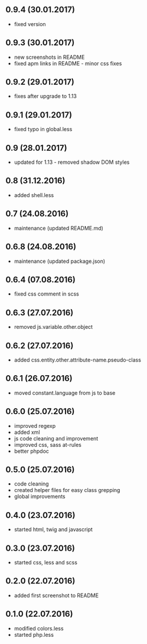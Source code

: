 ## 0.9.4 (30.01.2017)
* fixed version

## 0.9.3 (30.01.2017)
* new screenshots in README
* fixed apm links in README - minor css fixes

## 0.9.2 (29.01.2017)
* fixes after upgrade to 1.13

## 0.9.1 (29.01.2017)
* fixed typo in global.less

## 0.9 (28.01.2017)
* updated for 1.13 - removed shadow DOM styles

## 0.8 (31.12.2016)
* added shell.less

## 0.7 (24.08.2016)
* maintenance (updated README.md)

## 0.6.8 (24.08.2016)
* maintenance (updated package.json)

## 0.6.4 (07.08.2016)
* fixed css comment in scss

## 0.6.3 (27.07.2016)
* removed js.variable.other.object

## 0.6.2 (27.07.2016)
* added css.entity.other.attribute-name.pseudo-class

## 0.6.1 (26.07.2016)
* moved constant.language from js to base

## 0.6.0 (25.07.2016)
* improved regexp
* added xml
* js code cleaning and improvement
* improved css, sass  at-rules
* better phpdoc

## 0.5.0 (25.07.2016)
* code cleaning
* created helper files for easy class grepping
* global improvements

## 0.4.0 (23.07.2016)
* started html, twig and javascript

## 0.3.0  (23.07.2016)
* started css, less and scss

## 0.2.0 (22.07.2016)
* added first screenshot to README

## 0.1.0 (22.07.2016)
* modified colors.less
* started php.less
